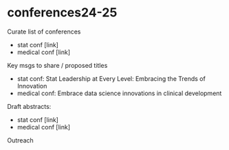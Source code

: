 # conferences24-25

Curate list of conferences
- stat conf [link]
- medical conf [link]

Key msgs to share / proposed titles

- stat conf: Stat Leadership at Every Level: Embracing the Trends of Innovation
- medical conf: Embrace data science innovations in clinical development

Draft abstracts:
- stat conf [link]
- medical conf [link]

Outreach
